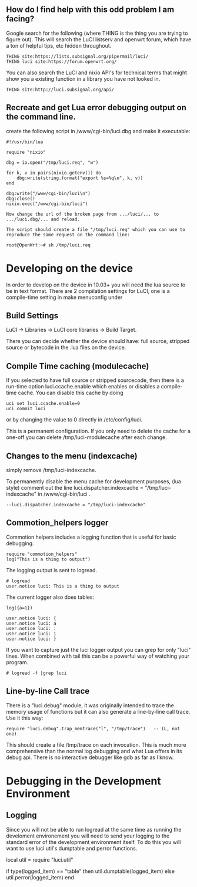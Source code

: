 
How do I find help with this odd problem I am facing?
------------------------------------------------------

Google search for the following (where THING is the thing you are trying to figure out). This will search the LuCI listserv and openwrt forum, which have a ton of helpful tips, etc hidden throughout.

    THING site:https://lists.subsignal.org/pipermail/luci/
	THING luci site:https://forum.openwrt.org/

You can also search the LuCI and nixio API's for technical terms that might show you a existing function in a library you have not looked in.

	THING site:http://luci.subsignal.org/api/
	

Recreate and get Lua error debugging output on the command line. 
--------------------------

create the following script in /www/cgi-bin/luci.dbg and make it executable:

    #!/usr/bin/lua

    require "nixio"

    dbg = io.open("/tmp/luci.req", "w")

    for k, v in pairs(nixio.getenv()) do
        dbg:write(string.format("export %s=%q\n", k, v))
	end

	dbg:write("/www/cgi-bin/luci\n")
	dbg:close()
	nixio.exec("/www/cgi-bin/luci")

	Now change the url of the broken page from .../luci/... to .../luci.dbg/... and reload.

	The script should create a file "/tmp/luci.req" which you can use to reproduce the same request on the command line:

	root@OpenWrt:~# sh /tmp/luci.req


Developing on the device
========================

In order to develop on the device in 10.03+ you will need the lua source to be in text format. There are 2 compilation settings for LuCI, one is a compile-time setting in make menuconfig under

Build Settings
--------------

LuCI -> Libraries -> LuCI core libraries -> Build Target.

There you can decide whether the device should have: full source, stripped source or bytecode in the .lua files on the device.

Compile Time caching (modulecache)
-----------------------------------

If you selected to have full source or stripped sourcecode, then there is a run-time option luci.ccache.enable which enables or disables a compile-time cache.  You can disable this cache by doing

    uci set luci.ccache.enable=0
	uci commit luci

or by changing the value to 0 directly in /etc/config/luci.

This is a permanent configuration.  If you only need to delete the cache for a one-off you can delete /tmp/luci-modulecache after each change.

Changes to the menu (indexcache)
--------------------

simply remove /tmp/luci-indexcache.

To permanently disable the menu cache for development purposes, (lua style) comment out the line
luci.dispatcher.indexcache = "/tmp/luci-indexcache" in /www/cgi-bin/luci .

    --luci.dispatcher.indexcache = "/tmp/luci-indexcache"


Commotion_helpers logger
-----------------------

Commotion helpers includes a logging function that is useful for basic debugging. 

    require "commotion_helpers"
	log("This is a thing to output")

The logging output is sent to logread.

	# logread
	user.notice luci: This is a thing to output

The current logger also does tables:

	log({a=1})
	
	user.notice luci: {
    user.notice luci: a
    user.notice luci: :
    user.notice luci: 1
    user.notice luci: }

If you want to capture just the luci logger output you can grep for only "luci" lines. When combined with tail this can be a powerful way of watching your program.

    # logread -f |grep luci

Line-by-line Call trace
------------------------

There is a "luci.debug" module, it was originally intended to trace the
memory usage of functions but it can also generate a line-by-line call
trace. Use it this way:

    require "luci.debug".trap_memtrace("l", "/tmp/trace")   -- (L, not one)

This should create a file /tmp/trace on each invocation. This is much more comprehensive than the normal log debugging and what Lua offers in its debug api. There is no interactive debugger like gdb as far as I know.


Debugging in the Development Environment
=======================================

Logging
-----------------
Since you will not be able to run logread at the same time as running the develoment environement you will need to send your logging to the standard error of the development environment itself. To do this you will want to use luci util's dumptable  and perror functions.

local util = require "luci.util"

if type(logged_item) == "table" then
   util.dumptable(logged_item)
else
   util.perror(logged_item)
end


